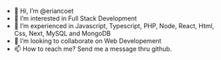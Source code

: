 - 👋 Hi, I’m @eriancoet
- 👀 I’m interested in Full Stack Development
- 🌱 I’m experienced in Javascript, Typescript, PHP, Node, React, Html, Css, Next, MySQL and MongoDB
- 💞️ I’m looking to collaborate on Web Developement
- 📫 How to reach me? Send me a message thru github.

<!---
eriancoet/eriancoet is a ✨ special ✨ repository because its `README.md` (this file) appears on your GitHub profile.
You can click the Preview link to take a look at your changes.
--->
